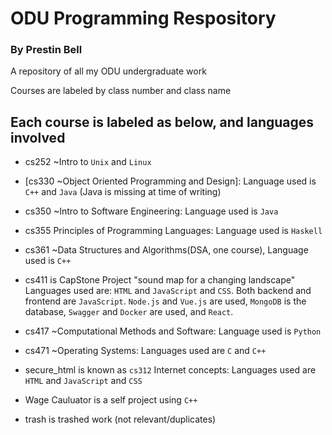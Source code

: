 # ODU Programming Respository

### By Prestin Bell

A repository of all my ODU undergraduate work

Courses are labeled by class number and class name

## Each course is labeled as below, and languages involved

* cs252 ~Intro to `Unix` and `Linux`


- [cs330 ~Object Oriented Programming and Design]: Language used is `C++` and `Java` (Java is missing at time of writing)


* cs350 ~Intro to Software Engineering: Language used is `Java`


* cs355 Principles of Programming Languages: Language used is `Haskell`


* cs361 ~Data Structures and Algorithms(DSA, one course), Language used is `C++`


* cs411 is CapStone Project "sound map for a changing landscape" Languages used are: `HTML` and `JavaScript` and `CSS`. Both backend and frontend are `JavaScript`. `Node.js` and `Vue.js` are used, `MongoDB` is the database, `Swagger` and `Docker` are used, and `React`.


* cs417 ~Computational Methods and Software: Language used is `Python`


* cs471 ~Operating Systems: Languages used are `C` and `C++`


* secure_html is known as `cs312` Internet concepts: Languages used are `HTML` and `JavaScript` and `CSS`


* Wage Cauluator is a self project using `C++`


* trash is trashed work (not relevant/duplicates)

